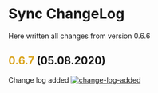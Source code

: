 # Sync ChangeLog
Here written all changes from version 0.6.6
## <span style="color:#daa520;font-weight:bold">0.6.7</span> (05.08.2020)
Change log added [![change-log-added](https://img.shields.io/badge/-new-blue.svg)](https://github.com/octo-gone/sync-execution)
